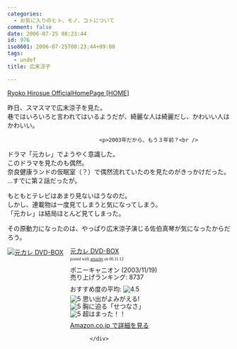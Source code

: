 ```yaml
---
categories:
  - お気に入りのヒト、モノ、コトについて
comment: false
date: 2006-07-25 08:23:44
id: 976
iso8601: 2006-07-25T08:23:44+09:00
tags:
  - undef
title: 広末涼子

---
```


<div class="entry-body">
                                 <p><a href="http://www.ryoko-hirosue.org/">Ryoko Hirosue OfficialHomePage [HOME]</a></p>

<p>昨日、スマスマで広末涼子を見た。<br />
巷ではいろいろと言われてはいるようだが、綺麗な人は綺麗だし、かわいい人はかわいい。</p>
                              
                                 <p>2003年だから、もう３年前？<br />
ドラマ「元カレ」でようやく意識した。<br />
このドラマを見たのも偶然。<br />
奈良健康ランドの仮眠室（？）で偶然流れていたのを見たのがきっかけだった。<br />
…すでに第２話だったが。</p>

<p>もともとテレビはあまり見ないほうなのだ。<br />
しかし、連載物は一度見てしまうと気になってしまう。<br />
「元カレ」は結局ほとんど見てしまった。</p>

<p>その原動力になったのは、やっぱり広末涼子演じる佐伯真琴が気になったからだろう。</p>

<div class="amazlet-box" style="margin-bottom:0px;"><div class="amazlet-image" style="float:left;"><a href="http://www.amazon.co.jp/exec/obidos/ASIN/B0000DCUUY/nqounet-22/ref=nosim/" name="amazletlink" target="_blank" id="amazletlink"><img src="http://images-jp.amazon.com/images/P/B0000DCUUY.09.MZZZZZZZ.jpg" alt="元カレ DVD-BOX" style="border: none;" /></a></div><div class="amazlet-info" style="float:left;margin-left:15px;line-height:120%"><div class="amazlet-name" style="margin-bottom:10px;line-height:120%"><a href="http://www.amazon.co.jp/exec/obidos/ASIN/B0000DCUUY/nqounet-22/ref=nosim/" name="amazletlink" target="_blank" id="amazletlink">元カレ DVD-BOX</a><div class="amazlet-powered-date" style="font-size:7pt;margin-top:5px;font-family:verdana;line-height:120%">posted with <a href="http://app.amazlet.com/amazlet/" title="元カレ DVD-BOX" target="_blank">amazlet</a> on 06.11.12</div></div><div class="amazlet-detail">ポニーキャニオン (2003/11/19)<br />売り上げランキング: 8737<br /></div><div class="amazlet-review" style="margin-top:10px; margin-bottom:10px"><div class="amazlet-review-average" style="margin-bottom:5px">おすすめ度の平均: <img src="http://images-jp.amazon.com/images/G/09/x-locale/common/customer-reviews/stars-4-5.gif" alt="4.5" /></div><img src="http://images-jp.amazon.com/images/G/09/x-locale/common/customer-reviews/stars-5-0.gif" alt="5" /> 思い出がよみがえる!<br /><img src="http://images-jp.amazon.com/images/G/09/x-locale/common/customer-reviews/stars-5-0.gif" alt="5" /> 胸に迫る「せつなさ」<br /><img src="http://images-jp.amazon.com/images/G/09/x-locale/common/customer-reviews/stars-5-0.gif" alt="5" /> 超はまった！！<br /></div><div class="amazlet-link" style="margin-top: 5px"><a href="http://www.amazon.co.jp/exec/obidos/ASIN/B0000DCUUY/nqounet-22/ref=nosim/" name="amazletlink" target="_blank" id="amazletlink">Amazon.co.jp で詳細を見る</a></div></div><div class="amazlet-footer" style="clear: left"></div></div>

                              </div>
    	